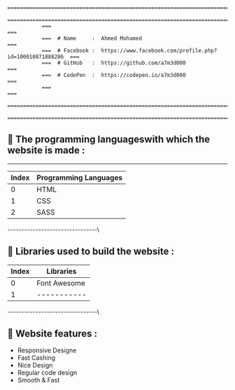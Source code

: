                ===============================================================================                 
               ===============================================================================
               ===                                                                         ===
               ===  # Name     :  Ahmed Mohamed                                            ===
               ===  # Facebook :  https://www.facebook.com/profile.php?id=100010871888286  ===
               ===  # GitHub   :  https://github.com/a7m3d000                              ===
               ===  # CodePen  :  https://codepen.io/a7m3d000                              ===
               ===                                                                         ===
               ===============================================================================
               ===============================================================================




## :pushpin: The programming languages ​​with which the website is made : 
---

Index  |  Programming Languages
------- |  ---------------------
0       |  HTML
1       |  CSS
2       |  SASS
--------------------------------\\



## :pushpin: Libraries used to build the website :
Index  |  Libraries
------- |  ---------------------
0       |  Font Awesome
1       |  -----------
--------------------------------\\


## :pushpin: Website features :
  - Responsive Designe
  - Fast Cashing
  - Nice Design
  - Regular code design
  - Smooth & Fast 
